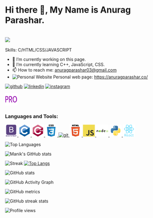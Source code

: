 ### <h1>Hi there 👋, My Name is Anurag Parashar.<h1>
![](https://c.tenor.com/10Zdx_RXqgcAAAAC/programming-crazy.gif)


Skills: C/HTML/CSS/JAVASCRIPT

- 🔭 I’m currently working on this page. 
- 🌱 I’m currently learning C++, JavaScript, CSS. 
- 📫 How to reach me: anuragparashar03@gmail.com 
- <img src="https://image.flaticon.com/icons/png/512/1267/1267431.png" alt="Personal Website" width="20" height="20"/> Personal web page: https://anuragparashar.co/


[<img src='https://github.githubassets.com/images/modules/logos_page/Octocat.png' alt='github' height='40'>](https://github.com/AnuragParashar2000)  [<img src='https://image.flaticon.com/icons/png/512/174/174857.png' alt='linkedin' height='40'>](https://www.linkedin.com/in/anurag-parashar/)  [<img src='https://assets.stickpng.com/images/580b57fcd9996e24bc43c521.png' alt='instagram' height='40'>](https://www.instagram.com/anuragparashar03/)  

<a href='https://github.com/pricing'><img src='https://raw.githubusercontent.com/acervenky/animated-github-badges/master/assets/pro.gif' width='40' height='40'></a>
<h3 align="left">Languages and Tools:</h3>
<p align="left"> <a href="https://getbootstrap.com" target="_blank"> <img src="https://raw.githubusercontent.com/devicons/devicon/master/icons/bootstrap/bootstrap-plain-wordmark.svg" alt="bootstrap" width="40" height="40"/> </a> <a href="https://www.cprogramming.com/" target="_blank"> <img src="https://raw.githubusercontent.com/devicons/devicon/master/icons/c/c-original.svg" alt="c" width="40" height="40"/> </a> <a href="https://www.w3schools.com/cpp/" target="_blank"> <img src="https://raw.githubusercontent.com/devicons/devicon/master/icons/cplusplus/cplusplus-original.svg" alt="cplusplus" width="40" height="40"/> </a> <a href="https://www.w3schools.com/css/" target="_blank"> <img src="https://raw.githubusercontent.com/devicons/devicon/master/icons/css3/css3-original-wordmark.svg" alt="css3" width="40" height="40"/> </a> <a href="https://git-scm.com/" target="_blank"> <img src="https://www.vectorlogo.zone/logos/git-scm/git-scm-icon.svg" alt="git" width="40" height="40"/> </a> <a href="https://www.w3.org/html/" target="_blank"> <img src="https://raw.githubusercontent.com/devicons/devicon/master/icons/html5/html5-original-wordmark.svg" alt="html5" width="40" height="40"/> </a> <a href="https://developer.mozilla.org/en-US/docs/Web/JavaScript" target="_blank"> <img src="https://raw.githubusercontent.com/devicons/devicon/master/icons/javascript/javascript-original.svg" alt="javascript" width="40" height="40"/> </a> <a href="https://nodejs.org" target="_blank"> <img src="https://raw.githubusercontent.com/devicons/devicon/master/icons/nodejs/nodejs-original-wordmark.svg" alt="nodejs" width="40" height="40"/> </a> <a href="https://www.python.org" target="_blank"> <img src="https://raw.githubusercontent.com/devicons/devicon/master/icons/python/python-original.svg" alt="python" width="40" height="40"/> </a> <a href="https://reactjs.org/" target="_blank"> <img src="https://raw.githubusercontent.com/devicons/devicon/master/icons/react/react-original-wordmark.svg" alt="react" width="40" height="40"/> </a> </p>


![Top Languages](https://github-readme-stats.vercel.app/api/top-langs?username=manik-aggarwal&show_icons=true&locale=en&layout=compact&theme=tokyonight)

![Manik's GitHub stats](https://github-readme-streak-stats.herokuapp.com/?user=manik-aggarwal&theme=tokyonight)

![Streak](https://github-readme-stats.vercel.app/api?username=manik-aggarwal&show_icons=true&locale=en&theme=tokyonight)
[![Top Langs](https://github-readme-stats.vercel.app/api/top-langs/?username=AnuragParashar2000)](https://github.com/anuraghazra/github-readme-stats)

![GitHub stats](https://github-readme-stats.vercel.app/api?username=AnuragParashar2000&show_icons=true&count_private=true)  

![GitHub Activity Graph](https://activity-graph.herokuapp.com/graph?username=AnuragParashar2000)  

![GitHub metrics](https://metrics.lecoq.io/AnuragParashar2000)  

![GitHub streak stats](https://github-readme-streak-stats.herokuapp.com/?user=AnuragParashar2000)  

![Profile views](https://gpvc.arturio.dev/AnuragParashar2000)  
